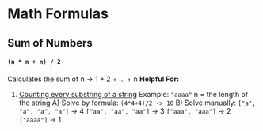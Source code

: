 # Math Formulas
## Sum of Numbers
#### `(n * n + n) / 2`
Calculates the sum of n -> 1 + 2 + ... + n
**Helpful For:**
1) <ins>Counting every substring of a string</ins>
   Example: `"aaaa"` n = the length of the string
   A) Solve by formula: 
   `(4*4+4)/2 -> 10`
   B) Solve manually:
   `["a", "a", "a", "a"]` -> 4
   `["aa", "aa", "aa"]` -> 3
   `["aaa", "aaa"]` -> 2
   `["aaaa"]` -> 1